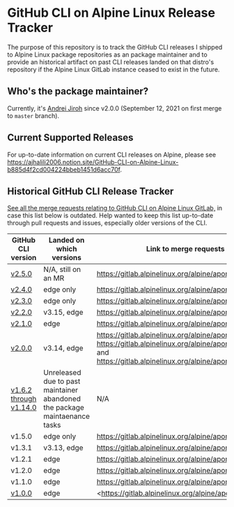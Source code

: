 # GitHub CLI on Alpine Linux Release Tracker

The purpose of this repository is to track the GitHub CLI releases I shipped to Alpine Linux package repositories as an package maintainer and to provide an historical artifact on past CLI releases landed on that distro's repository if the Alpine Linux GitLab instance ceased to exist in the future.

## Who's the package maintainer?

Currently, it's [Andrei Jiroh](https://github.com/ajhalili2006) since v2.0.0 (September 12, 2021 on first merge to `master` branch).

## Current Supported Releases

For up-to-date information on current CLI releases on Alpine, please see <https://ajhalili2006.notion.site/GitHub-CLI-on-Alpine-Linux-b885d4f2cd004224bbeb1451d6acc70f>.

## Historical GitHub CLI Release Tracker

[See all the merge requests relating to GitHub CLI on Alpine Linux GitLab,](https://gitlab.alpinelinux.org/alpine/aports/-/merge_requests?scope=all&state=all&search=github-cli) in case this list below is outdated. Help wanted to keep this list up-to-date through pull requests and issues, especially older versions of the CLI.

| GitHub CLI version | Landed on which versions | Link to merge requests on aports repo |
| --- | --- | --- |
| [v2.5.0](https://github.com/cli/cli/releases/v2.4.0) | N/A, still on an MR | <https://gitlab.alpinelinux.org/alpine/aports/-/merge_requests/28800> |
| [v2.4.0](https://github.com/cli/cli/releases/v2.4.0) | edge only | <https://gitlab.alpinelinux.org/alpine/aports/-/merge_requests/28800> |
| [v2.3.0](https://github.com/cli/cli/releases/v2.3.0) | edge only | <https://gitlab.alpinelinux.org/alpine/aports/-/merge_requests/28068> |
| [v2.2.0](https://github.com/cli/cli/releases/v2.2.0) | v3.15, edge | <https://gitlab.alpinelinux.org/alpine/aports/-/merge_requests/26807> |
| [v2.1.0](https://github.com/cli/cli/releases/v2.1.0) | edge | <https://gitlab.alpinelinux.org/alpine/aports/-/merge_requests/26453> |
| [v2.0.0](https://github.com/cli/cli/releases/v2.0.0) | v3.14, edge | <https://gitlab.alpinelinux.org/alpine/aports/-/merge_requests/25158>, <https://gitlab.alpinelinux.org/alpine/aports/-/merge_requests/26042>, and <https://gitlab.alpinelinux.org/alpine/aports/-/merge_requests/26043>
| [v1.6.2 through v1.14.0](https://github.com/cli/cli/compare/v1.6.1...v1.14.0) | Unreleased due to past maintainer abandoned the package maintaenance tasks | N/A |
| v1.5.0 | edge only | <https://gitlab.alpinelinux.org/alpine/aports/-/merge_requests/17256>
| v1.3.1 | v3.13, edge | <https://gitlab.alpinelinux.org/alpine/aports/-/merge_requests/15240>
| v1.2.1 | edge | <https://gitlab.alpinelinux.org/alpine/aports/-/merge_requests/14588> |
| v1.2.0 | edge | <https://gitlab.alpinelinux.org/alpine/aports/-/merge_requests/14028> |
| v1.1.0 | edge | <https://gitlab.alpinelinux.org/alpine/aports/-/merge_requests/13384>
| [v1.0.0](https://gitlab.alpinelinux.org/alpine/aports/-/merge_requests/12636) | edge | <https://gitlab.alpinelinux.org/alpine/aports/-/merge_requests/12636
